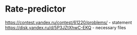 # Rate-predictor
https://contest.yandex.ru/contest/61220/problems/ - statement
https://disk.yandex.ru/d/5P3JZtXhwC-EKQ - necessary files

